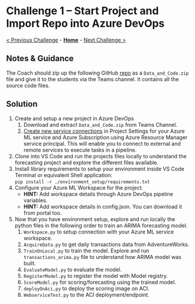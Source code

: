 # Challenge 1 – Start Project and Import Repo into Azure DevOps

[< Previous Challenge](./Solution-00.md) - **[Home](./README.md)** - [Next Challenge >](./Solution-02.md)

## Notes & Guidance

The Coach should zip up the following GitHub [repo](https://github.com/microsoft-us-ocp-ai/DemandForecasting) as a `Data_and_Code.zip` file and give it to the students via the Teams channel. It contains all the source code files.

## Solution

1.  Create and setup a new project in Azure DevOps
    1.  Download and extract `Data_and_Code.zip` from Teams Channel.
    1.  [Create new service connections](https://docs.microsoft.com/en-us/azure/devops/pipelines/library/service-endpoints?view=azure-devops&tabs=yaml) in Project Settings for your Azure ML service and Azure Subscription using Azure Resource Manager service principal. This will enable you to connect to external and remote services to execute tasks in a pipeline.     
1.  Clone into VS Code and run the projects files locally to understand the forecasting project and explore the different files available.
1.  Install library requirements to setup your environment inside VS Code Terminal or equivalent Shell application:  
    `pip install -r ./environment_setup/requirements.txt`
1.  Configure your Azure ML Workspace for the project.
    - **HINT:** Add workspace details through Azure DevOps pipeline variables.
    - **HINT:** Add workspace details in config.json. You can download it from portal too.
1.  Now that you have environment setup, explore and run locally the python files in the following order to train an ARIMA forecasting model.
    1.  `Workspace.py` to setup connection with your Azure ML service workspace.
    1.  `AcquireData.py` to get daily transactions data from AdventureWorks.
    1.  `TrainOnLocal.py` to train the model. Explore and run `transactions_arima.py` file to understand how ARIMA model was built.
    1.  `EvaluateModel.py` to evaluate the model.
    1.  `RegisterModel.py` to register the model with Model registry.
    1.  `ScoreModel.py` for scoring/forecasting using the trained model.
    1.  `deployOnAci.py` to deploy the scoring image on ACI.
    1.  `WebserviceTest.py` to the ACI deployment/endpoint.
    